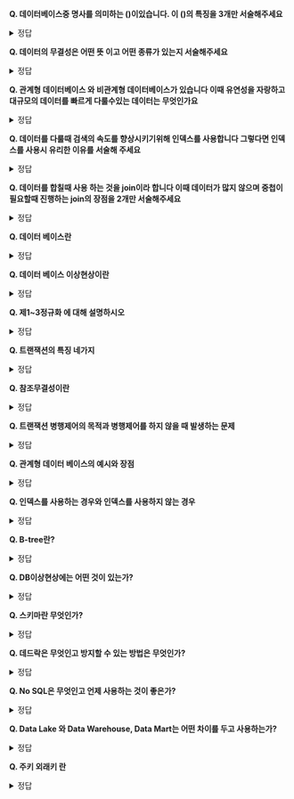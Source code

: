 **Q. 데이터베이스중 명사를 의미하는 ()이있습니다. 이 ()의 특징을 3개만 서술해주세요**    
<details>
<summary>정답</summary>
<br>
- ()엔터티를 뜻하는 말입니다
- 엔터티의 특징은 속성을 가지고 있다는 것 
- 엔터티는 논리적인 구조를 가지고 있습니다
- 엔터티는 논리적인 구조안에서는 테이블이 될 수 있지만 물리적인 구조 안에서는 테이블이 될수 없습니다
</details>

**Q. 데이터의 무결성은 어떤 뜻 이고 어떤 종류가 있는지 서술해주세요**    
<details>
<summary>정답</summary>
<br>
- 데이터의 무결성이란 DB에 저장된 데이터가 정확성 , 일관성 , 유효성을 잃지 않은것
    - 개체 무결성 , 참조 무결성 , 도메인무결성 , NUll무결성 , 고유무결성 
</details>

**Q. 관계형 데이터베이스 와 비관계형 데이터베이스가 있습니다 이때 유연성을 자랑하고 대규모의 데이터를 빠르게 다룰수있는 데이터는 무엇인가요**    
<details>
<summary>정답</summary>
<br>
비관계형 데이터 NoSQL 이라도고 합니다
</details>

**Q. 데이터를 다룰때 검색의 속도를 향상시키기위해 인덱스를 사용합니다 그렇다면 인덱스를 사용시 유리한 이유를 서술해 주세요**    
<details>
<summary>정답</summary>
<br>
- 데이터의 양이 많을때 효율적이 데이터 처리를 할수있다
- 테이블의 검색 속도와 처리 속도를 향상 시킬 수 있다
</details>

**Q. 데이터를 합칠때 사용 하는 것을 join이라 합니다 이때 데이터가 많지 않으며 중첩이 필요할때 진행하는 join의 장점을 2개만 서술해주세요**    
<details>
<summary>정답</summary>
<br>
 중첩 루프 조인을 말한다
-  join할 데이터가 적을때 유용 하다
-  중첩 for문과 비슷한 방식으로 비슷한 join을 한다
</details>

**Q. 데이터 베이스란**    
<details>
<summary>정답</summary>
<br>
 - 크게는 데이터의 집합을 뜻합니다
 데이터를 여럿이 사용할 목적으로 통합하고 관리되는 데이터 모음 
</details>

**Q. 데이터 베이스 이상현상이란**    
<details>
<summary>정답</summary>
<br>
데이터의 불필요한 데이터 중복으로 인한 데이터 연산 삽입 수정 삭제등의 작업을할때 이상이 나타나는 증상을 뜻합니다
</details>

**Q. 제1~3정규화 에 대해 설명하시오**    
<details>
<summary>정답</summary>
<br>
- 1차 정규화 : 모든 속성값이 원자성을 가질수있도록 하는 과정 한개의 기본키에 2개이상의 값을 가진것은 모두 제거한다 
- 2차 정규화 : 1정규화가 기본 조건이고 기본키가 아닌 속성이 기본키에 완전 함수 종속인 형태
- 3차 정규화 : 2정규화가 기본조건 이며 기본키를 제외한 모든 속성이 이행적 함수종속을 만족하지 않은 형태 
</details>

**Q. 트랜잭션의 특징 네가지**    
<details>
<summary>정답</summary>
<br>
 원자성,일관성,독립성,격리성
</details>

**Q. 참조무결성이란**    
<details>
<summary>정답</summary>
<br>
 서로 참조되는 데이터는 일관된 값을 유지 해야한다. 외래키의 값은 Null이거나 참조하는 테이블 기본키 값과 동일 해야한다
</details>

**Q. 트랜잭션 병행제어의 목적과 병행제어를 하지 않을 때 발생하는 문제**    
<details>
<summary>정답</summary>
<br>
 병행제어란? 여러개의 트랜젝션들이 실행될때 데이터의 일관성을 파괴하지 않도록 제어하는것
 적용하지 않을시 문제점은 갱신분실,모순성,연쇄복귀,비완료의존성 의 문제점을 볼수있다
</details>

**Q. 관계형 데이터 베이스의 예시와 장점**    
<details>
<summary>정답</summary>
<br>
 대표적인예 MySql
 - 모든데이터는 정해진 스키마에 따라 테이블에 저장한다
 - 테이블 간의 관계는 기본키와 외래키로 연관지을 수 있다
 - 대용량 데이터를 체계적으로 관리 한다
 - 데이터의 무결성이 보장된다
</details>

**Q. 인덱스를 사용하는 경우와 인덱스를 사용하지 않는 경우**    
<details>
<summary>정답</summary>
<br>
 - 인덱스는 대체로 규모가큰 데이터에서 사용한다 데이터를 join 하여 자주 합칠 때 유리하다
 - 데이터의 중복도가 높다면 인덱스의 사용이 힘들다
</details>

**Q. B-tree란?**    
<details>
<summary>정답</summary>
<br>
 인덱스 자료구조를 표현하는 방식중 하나이다 
 B-Tree는 노드하나가 여러 데이터를 저장한다 각 노드별로 여러개의 키와 키에 대응하는 데이터를 품고있으며 정렬된 상태를 유지하기에 부등호 표현식(연산)이 가능하고 
 데이터 탐색뿐 아니라 저장 삭세 수정 삽입등에도 낮은 시간 복잡도를 가진다
</details>

**Q. DB이상현상에는 어떤 것이 있는가?**    
<details>
<summary>정답</summary>
<br>

    이상현상의 종류
    1. 삽입이상 : 데이터를 삽입하기 위해 불필요한 데이터도 함께 삽입해야 하는 문제
    2. 갱신이상 : 중복 튜플 중 일부만 변경하여 데이터가 불일치하게 되는 문제
    3. 삭제이상 : 튜플을 삭제하면 꼭 필요한 데이터까지 같이 삭제되는 데이터 손실 문제
</details>

**Q. 스키마란 무엇인가?**    
<details>
<summary>정답</summary>
<br>
    스키마는 데이터베이스를 구성하는 데이터 엔터티, 속성, 관계 및 데이터 조작시 데이터 값들이 갖는 제약 조건등에 관해 전반적으로 정의한다. 
    사용자의 관점에 따라 외부스키마, 개념스키마, 내부스키마로 나뉜다

</details>

**Q. 데드락은 무엇인고 방지할 수 있는 방법은 무엇인가?**    
<details>
<summary>정답</summary>
<br>
    데드락은 교착상태를 의미하며 두 개 이상의 프로세스나 스레드가 서로 자원을 얻지 못해서 다음 처리를 하지 못하는 상태를 말한다.
    무한히 다음 자원을 기다리게 되는 상태이며 이는 시스템적으로 한정된 자원을 여러 곳에서 사용하려고 할 때 발생한다. 
    
    데드락 발생 조건 -> 4가지가 모두 성립해야 데드락이 발생한다.
    1. 상호배제 : 자원은 한번에 한 프로세스만 사용 가능하다.
    2. 점유대기 : 최소한 하나의 자원을 점유하고 있으면서 다른 프로세스에 할당되어 사용하고 있는 자원을 추가로 점유하기 위해 대기하는 프로세스가 존재해야 한다.
    3. 비선점 : 다른 프로세스에 할당된 자원은 사용이 끝날 때까지 강제로 빼앗을 수 없다.
    4. 순환대기 : 프로세스의 집합에서 순환형태로 자원을 대기하고 있어야 한다.
    
    
    데드락 처리 - 예방or회피
    1. 예방 : 교착 상태 발생 조건 중 하나를 제거하며 해결한다. 
        - 상호배제 부정 : 여러 프로세스가 공유 자원을 사용한다.
        - 점유대기 부정 : 프로세스 실행전 모든 자원을 할당한다. 
        - 비선점 부정 : 자원점유중인 프로세스가 다른 자원을 요구할 때 가진 자원을 반납한다.
        - 순환대기 부정 : 자원에 고유 번호 할당 후 순서대로 자원을 요구한다.
    2. 회피
        - 은행원 알고리즘 : 은행에서 모든 고객의 요구가 충족되도록 현금을 할당하는 데서 유래했으며 프로세스가 자원을 요구할 때 시스템은 자원을 할당한 후에도 안정 상태로 남아있게 되는지 사전에 검사하여 교착 상태를 회피한다. 안정상태가 되면 자원할당, 아니면 다른 프로세스들이 자원해지할때까지 대기한다.
    

</details>

**Q. No SQL은 무엇인고 언제 사용하는 것이 좋은가?**    
<details>
<summary>정답</summary>
<br>
    No SQL은 Not only SQL의 약어로 SQL만을 사용하지 않는 DBMS를 지칭하는 단어다. 관계형 데이터베이스를 사용하지 않는다는 의미가 아니라 여러 유형의 데이터베이스를 사용하는 거이다.
    스키마없이 동작하며 구조에 대한 정의를 변경할 필요 없이 데이터베이스 레코드에 자유롭게 필드를 추가할 수 있고 대부분이 오픈소스이고 MongoDB가 대표적이다. 
    
    **장점**
    - 스키마가 없어 유연하며 언제든 저장된 데이터를 조정하고 새로운 필드 추가가 가능하다
    - 데이터는 애플리케이션이 필요로 하는 형식으로 저장되어 읽어오는 속도가 빠르다
    - 수직 및 수평 확장이 가능해서 애플리케이션이 발생시크는 모든 읽기/쓰기 요청 처리가 가능하다
</details>

**Q. Data Lake 와 Data Warehouse, Data Mart는 어떤 차이를 두고 사용하는가?**    
<details>
<summary>정답</summary>
<br>
    **데이터레이크**
    - 사전 정의된 구조없이 방대한 양의 원시 데이터가 그대로 저장된다.
    - 기업이 많은 양의 정형 및 비정형데이터를 저장하고, 이를 실시간 분석, 데이터 사이언스 및 머신러닝에 즉시 사용할 수 있게 한다.
    - 데이터 레이크를 사용하면 형식의 변경 없이 원본 그대로 수집이 가능하다.
    
    **데이터웨어하우스**
    - 기업 전체에 대한 비즈니스 인텔리전스 및 분석을 지원하도록 설계된 데이터 관리 시스템이다
    - 보통 기록 데이터를 포함한 방대한 데이터가 담겨있다
    - 일반적으로 데이터웨어하우스 내에 저장된 데이터는 애플리케이션 로그 파일, 트랜잭션 어플리케이션 등 광범위한 소스로부터 추출된 것들이다.
    - 보통의 경우 목적이 명확히 정의된 구조화도니 데이터를 보관한다
    
    **데이터마트**
    - 영업, 재무, 마케팅 등 단일 주제 또는 lob에 중점을 둔 단순한 형태의 데이터 웨어하우스이다.
    - 데이터 웨어하우스환경에서 정의된 접근계층으로 데이터 웨어하우스에서 데이터를 꺼내 사용자에게 제공하는 역할을 한다.
    
    **데이터웨어하우스와 데이터마트의 차이**
    - 데이터마트는 사용자 요구 분석에서 시작하는 개념, 데이터웨어하우스는 기존의 데이터를 어떻게 수집, 분석하고 이를 어떻게 재사용할 것인가에 대한 개념으로 해석한다.
    - 데이터웨어하우스는 중앙 집중식 데이터 집합체를 뜻하며 데이터 마트는 데이터 저장소의 역할을 한다. 이에 데이터마트는 사용목적에 맞는 접근성과 사용성을 강조하며 즉각적인 요구를 충족시킨다는 목표를 가지고 있다. 
    
</details>

**Q. 주키 외래키 란**    
<details>
<summary>정답</summary>
<br>

</details>
